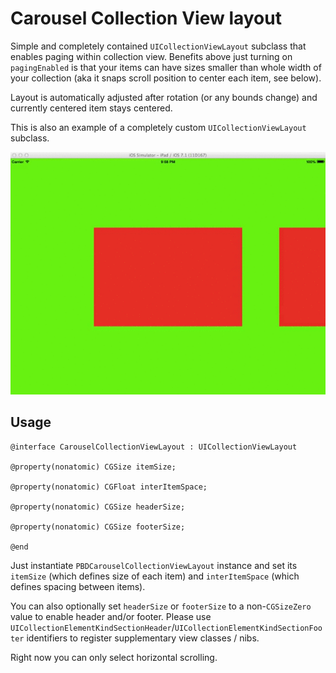 Carousel Collection View layout
===============================

Simple and completely contained `UICollectionViewLayout` subclass that enables paging within collection view. Benefits above just turning on `pagingEnabled` is that your items can have sizes smaller than whole width of your collection (aka it snaps scroll position to center each item, see below).

Layout is automatically adjusted after rotation (or any bounds change) and currently centered item stays centered.

This is also an example of a completely custom `UICollectionViewLayout` subclass.

![Demo](Demo.gif)

## Usage

```
@interface CarouselCollectionViewLayout : UICollectionViewLayout

@property(nonatomic) CGSize itemSize;

@property(nonatomic) CGFloat interItemSpace;

@property(nonatomic) CGSize headerSize;

@property(nonatomic) CGSize footerSize;

@end
```

Just instantiate `PBDCarouselCollectionViewLayout` instance and set its `itemSize` (which defines size of each item) and `interItemSpace` (which defines spacing between items).

You can also optionally set `headerSize` or `footerSize` to a non-`CGSizeZero` value to enable header and/or footer. Please use `UICollectionElementKindSectionHeader`/`UICollectionElementKindSectionFooter` identifiers to register supplementary view classes / nibs.

Right now you can only select horizontal scrolling.
